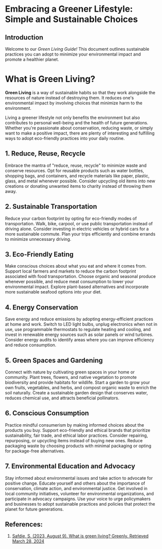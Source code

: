
# Embracing a Greener Lifestyle: Simple and Sustainable Choices

## Introduction

Welcome to our _Green Living Guide!_ This document outlines sustainable practices you can adopt to minimize your environmental impact and promote a healthier planet.

# What is Green Living?

**Green Living** is a way of sustainable habits so that they work alongside the resources of nature instead of destroying them. It reduces one's environmental impact by involving choices that minimize harm to the environment.

Living a greener lifestyle not only benefits the environment but also contributes to personal well-being and the health of future generations. Whether you're passionate about conservation, reducing waste, or simply want to make a positive impact, there are plenty of interesting and fulfilling ways to adopt eco-friendly practices into your daily routine.

## 1. Reduce, Reuse, Recycle

Embrace the mantra of "reduce, reuse, recycle" to minimize waste and conserve resources. Opt for reusable products such as water bottles, shopping bags, and containers, and recycle materials like paper, plastic, glass, and metal whenever possible. Consider upcycling old items into new creations or donating unwanted items to charity instead of throwing them away.

## 2. Sustainable Transportation

Reduce your carbon footprint by opting for eco-friendly modes of transportation. Walk, bike, carpool, or use public transportation instead of driving alone. Consider investing in electric vehicles or hybrid cars for a more sustainable commute. Plan your trips efficiently and combine errands to minimize unnecessary driving.

## 3. Eco-Friendly Eating

Make conscious choices about what you eat and where it comes from. Support local farmers and markets to reduce the carbon footprint associated with food transportation. Choose organic and seasonal produce whenever possible, and reduce meat consumption to lower your environmental impact. Explore plant-based alternatives and incorporate more sustainable seafood options into your diet.

## 4. Energy Conservation

Save energy and reduce emissions by adopting energy-efficient practices at home and work. Switch to LED light bulbs, unplug electronics when not in use, use programmable thermostats to regulate heating and cooling, and invest in renewable energy sources such as solar panels or wind turbines. Consider energy audits to identify areas where you can improve efficiency and reduce consumption.

## 5. Green Spaces and Gardening

Connect with nature by cultivating green spaces in your home or community. Plant trees, flowers, and native vegetation to promote biodiversity and provide habitats for wildlife. Start a garden to grow your own fruits, vegetables, and herbs, and compost organic waste to enrich the soil naturally. Create a sustainable garden design that conserves water, reduces chemical use, and attracts beneficial pollinators.

## 6. Conscious Consumption

Practice mindful consumerism by making informed choices about the products you buy. Support eco-friendly and ethical brands that prioritize sustainability, fair trade, and ethical labor practices. Consider repairing, repurposing, or upcycling items instead of buying new ones. Reduce packaging waste by choosing products with minimal packaging or opting for package-free alternatives.

## 7. Environmental Education and Advocacy

Stay informed about environmental issues and take action to advocate for positive change. Educate yourself and others about the importance of conservation, climate action, and environmental justice. Get involved in local community initiatives, volunteer for environmental organizations, and participate in advocacy campaigns. Use your voice to urge policymakers and businesses to adopt sustainable practices and policies that protect the planet for future generations.

## References: 
1. [Safdie, S. (2023, August 9). What is green living? Greenly. Retrieved March 28, 2024](https://greenly.earth/en-us/blog/company-guide/what-is-green-living)